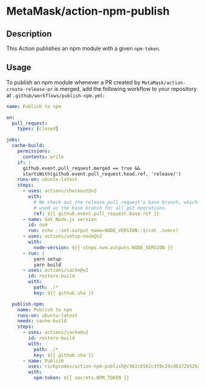 # MetaMask/action-npm-publish

## Description

This Action publishes an npm module with a given `npm-token`.

## Usage

To publish an npm module whenever a PR created by `MetaMask/action-create-release-pr` is merged, add the following workflow to your repository at `.github/workflows/publish-npm.yml`:

```yaml
name: Publish to npm

on:
  pull_request:
    types: [closed]

jobs:
  cache-build:
    permissions:
      contents: write
    if: |
      github.event.pull_request.merged == true &&
      startsWith(github.event.pull_request.head.ref, 'release/')
    runs-on: ubuntu-latest
    steps:
      - uses: actions/checkout@v2
        with:
          # We check out the release pull request's base branch, which will be
          # used as the base branch for all git operations.
          ref: ${{ github.event.pull_request.base.ref }}
      - name: Get Node.js version
        id: nvm
        run: echo ::set-output name=NODE_VERSION::$(cat .nvmrc)
      - uses: actions/setup-node@v2
        with:
          node-version: ${{ steps.nvm.outputs.NODE_VERSION }}
      - run: |
          yarn setup
          yarn build
      - uses: actions/cache@v2
        id: restore-build
        with:
          path: ./*
          key: ${{ github.sha }}

  publish-npm:
    name: Publish to npm
    runs-on: ubuntu-latest
    needs: cache-build
    steps:
      - uses: actions/cache@v2
        id: restore-build
        with:
          path: ./*
          key: ${{ github.sha }}
      - name: Publish
        uses: rickycodes/action-npm-publish@c561c6562c3f8c24cd6372b526a5feb138506332
        with:
          npm-token: ${{ secrets.NPM_TOKEN }}
```
